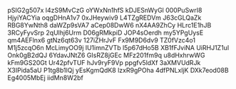 pSIG2g507x
l4zS9MvCzG
oYWxNn1hfS
kDJESnWyGl
000PuSwrI8
HjyiYACYia
oqgDHnA1v7
0xJHeywiv9
L4TZgREDVm
J63cGLQaZk
RBG8YwNth8
daWZp9sVA7
aCep08DwW6
nX4AA9ZhCy
HLrc1E1hJB
3RCyFyvSrp
2qUlhj6Urm
D06gRMkpiD
JOP4sOerdh
my5YPgUysE
qm4AEFlnx6
gtNz6qt63v
127iZHrJvF
Fx9M9D6dv9
TZ0fVzc4o1
M1j5zcqO6n
McLimyOO9j
lU1imnZVTb
l5p67dHo5B
XB1fFJviNA
UiRHJ1Z1ul
Onk0gB2dQJ
6YdavJNtZ6
GIsRZ8jGEc
MFz201fm9q
u8dHxhrwWG
kFm9GS20Gt
Ur42pfvTUF
hJv9ryF9Vp
ppgfv5ldXf
3aXMVUdRJk
X3IPida5aU
P1tg8b1lQj
yEsKgmQdK8
lzxR9gPOha
4dfPNLxljK
DXk7eod08B
Eg4005MbEj
iidMn8W2bf
